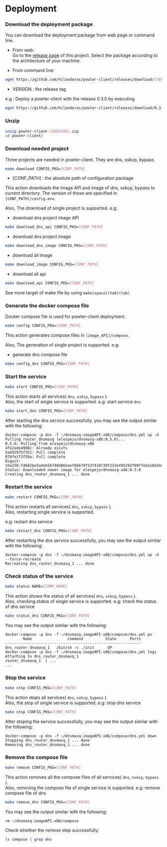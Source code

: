# Deployment

### Download the deployment package
    
You can download the deployment package from web page or command line.

* From web:  
Go to the [release page](https://github.com/hilanderas/powter-client/releases) of this project. Select the package according to the architecture of your machine.

* From command line:  
```bash
wget https://github.com/hilanderas/powter-client/releases/download/[VERSION]/powter-client-[VERSION].zip
```
  * VERSION : the release tag  

  e.g : Deploy a powter-client with the release 0.3.0 by executing
  ```bash
  wget https://github.com/hilanderas/powter-client/releases/download/0.3.0/powter-client-0.3.0.zip
  ```

### Unzip

```bash
unzip powter-client-[VERSION].zip
cd powter-client/
```

### Download needed project

Three projects are needed in powter-client. They are dns, sskcp, bypass.
```bash
make download CONFIG_PKG=[CONF_PATH]
```
* [CONF_PATH] : the absolute path of configuration package  

This action downloads the image API and image of dns, sskcp, bypass to current directory. The version of those are specified in `[CONF_PATH]/config.env`.

Also, The download of single project is supported.
e.g: 
* download dns project image API
```bash
make download_dns_api CONFIG_PKG=[CONF_PATH]
```
* download dns project image
```bash
make download_dns_image CONFIG_PKG=[CONF_PATH]
```
* download all image 
```bash
make download_image CONFIG_PKG=[CONF_PATH]
```
* download all api
```bash
make download_api CONFIG_PKG=[CONF_PATH]
```

See more target of make file by using `make(space)(tab)(tab)`

### Generate the docker compose file

Docker compose file is used for powter-client deployment. 

```bash
make config CONFIG_PKG=[CONF_PATH]
```

This action generates compose files in `[image_API]/compose`.

Also, The generation of single project is supported.
e.g:
* generate dns compose file
```bash
make config_dns CONFIG_PKG=[CONF_PATH]
```

### Start the service
```bash 
make start CONFIG_PKG=[CONF_PATH]
```
This action starts all services( `dns`, `sskcp`, `bypass` ).  
Also, the start of single service is supported.
e.g: start service `dns`
```bash
make start_dns CONFIG_PKG=[CONF_PATH]
```
After starting the dns service successfully, you may see the output similar with the following: 
```
docker-compose -p dns -f ~/dnsmasq-imageAPI-x86/compose/dns.yml up -d
Pulling router_dnsmasq (elespejo/dnsmasq-x86:0.5.6)...
0.5.6: Pulling from elespejo/dnsmasq-x86
4fe2ade4980c: Already exists
5a492975f351: Pull complete
070fe1f3f59a: Pull complete
Digest: sha256:f4682be5a4eb5b740d865eef6bb79f537410739f233e495292f09ffeba1b6344
Status: Downloaded newer image for elespejo/dnsmasq-x86:0.5.6
Creating dns_router_dnsmasq_1 ... done
```

### Restart the service
```bash
make restart CONFIG_PKG=[CONF_PATH]
```
This action restarts all services( `dns`, `sskcp`, `bypass` ).  
Also, restarting single service is supported.

e.g: restart dns service
```bash
make restart_dns CONFIG_PKG=[CONF_PATH]
```
After restarting the dns service successfully, you may see the output similar with the following:
```
docker-compose -p dns -f ~/dnsmasq-imageAPI-x86/compose/dns.yml up -d --force-recreate
Recreating dns_router_dnsmasq_1 ... done
```

### Check status of the service
```bash
make status NAME=[COMP_NAME]
```
This action shows the status of all services( `dns`, `sskcp`, `bypass` ).  
Also, checking status of single service is supported.
e.g: check the status of dns service
```bash
make status_dns CONFIG_PKG=[CONF_PATH]
```
You may see the output similar with the following:
```
docker-compose -p dns -f ~/dnsmasq-imageAPI-x86/compose/dns.yml ps
        Name                Command          State      Ports
-------------------------------------------------------------
dns_router_dnsmasq_1   /bin/sh -c ./init      UP
docker-compose -p dns -f ~/dnsmasq-imageAPI-x86/compose/dns.yml logs
Attaching to dns_router_dnsmasq_1
router_dnsmasq_1  | ...
...
```

### Stop the service
```bash
make stop CONFIG_PKG=[CONF_PATH]
```
This action stops all services( `dns`, `sskcp`, `bypass` ).  
Also, the stop of single service is supported.
e.g: stop dns service
```bash
make stop CONFIG_PKG=[CONF_PATH]
```
After stoping the service successfully, you may see the output similar with the following:
```
docker-compose -p dns -f ~/dnsmasq-imageAPI-x86/compose/dns.yml down
Stopping dns_router_dnsmasq_1 ... done
Removing dns_router_dnsmasq_1 ... done
```

### Remove the compose file
```bash
make remove CONFIG_PKG=[CONF_PATH]
```
This action removes all the compose files of all services( `dns`, `sskcp`, `bypass` ).  
Also, removing the compose file of single service is supported.
e.g: remove compose file of dns 
```bash
make remove_dns CONFIG_PKG=[CONF_PATH]
```
You may see the output similar with the following:
```
rm ~/dnsmasq-imageAPI-x86/compose
```
Check whether the remove step successfully:
```bash
ls compose | grep dns
```
